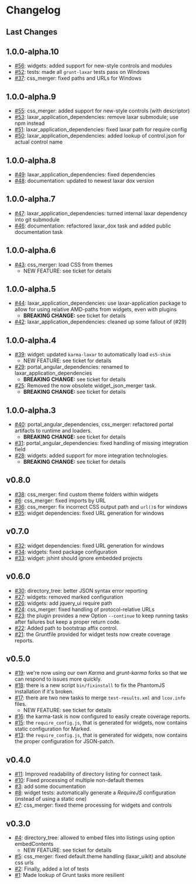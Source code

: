# Changelog

## Last Changes


## 1.0.0-alpha.10

- [#56](https://github.com/LaxarJS/grunt-laxar/issues/56): widgets: added support for new-style controls and modules
- [#52](https://github.com/LaxarJS/grunt-laxar/issues/52): tests: made all `grunt-laxar` tests pass on Windows
- [#37](https://github.com/LaxarJS/grunt-laxar/issues/37): css_merger: fixed paths and URLs for Windows


## 1.0.0-alpha.9

- [#55](https://github.com/LaxarJS/grunt-laxar/issues/55): css_merger: added support for new-style controls (with descriptor)
- [#53](https://github.com/LaxarJS/grunt-laxar/issues/53): laxar_application_dependencies: remove laxar submodule; use npm instead
- [#51](https://github.com/LaxarJS/grunt-laxar/issues/51): laxar_application_dependencies: fixed laxar path for require config
- [#50](https://github.com/LaxarJS/grunt-laxar/issues/50): laxar_application_dependencies: added lookup of control.json for actual control name


## 1.0.0-alpha.8

- [#49](https://github.com/LaxarJS/grunt-laxar/issues/49): laxar_application_dependencies: fixed dependencies
- [#48](https://github.com/LaxarJS/grunt-laxar/issues/48): documentation: updated to newest laxar dox version


## 1.0.0-alpha.7

- [#47](https://github.com/LaxarJS/grunt-laxar/issues/47): laxar_application_dependencies: turned internal laxar dependency into git submodule
- [#46](https://github.com/LaxarJS/grunt-laxar/issues/46): documentation: refactored laxar_dox task and added public documentation task


## 1.0.0-alpha.6

- [#43](https://github.com/LaxarJS/grunt-laxar/issues/43): css_merger: load CSS from themes
    + NEW FEATURE: see ticket for details


## 1.0.0-alpha.5

- [#44](https://github.com/LaxarJS/grunt-laxar/issues/44): laxar_application_dependencies: use laxar-application package to allow for using relative AMD-paths from widgets, even with plugins
    + **BREAKING CHANGE:** see ticket for details
- [#42](https://github.com/LaxarJS/grunt-laxar/issues/42): laxar_application_dependencies: cleaned up some fallout of (#29)


## 1.0.0-alpha.4

- [#39](https://github.com/LaxarJS/grunt-laxar/issues/39): widget: updated `karma-laxar` to automatically load `es5-shim`
    + NEW FEATURE: see ticket for details
- [#29](https://github.com/LaxarJS/grunt-laxar/issues/29): portal_angular_dependencies: renamed to laxar_application_dependencies
    + **BREAKING CHANGE:** see ticket for details
- [#25](https://github.com/LaxarJS/grunt-laxar/issues/25): Removed the now obsolete widget_json_merger task.
    + **BREAKING CHANGE:** see ticket for details


## 1.0.0-alpha.3

- [#40](https://github.com/LaxarJS/grunt-laxar/issues/40): portal_angular_dependencies, css_merger: refactored portal artifacts to runtime and loaders.
    + **BREAKING CHANGE:** see ticket for details
- [#31](https://github.com/LaxarJS/grunt-laxar/issues/31): portal_angular_dependencies: fixed handling of missing integration field
- [#28](https://github.com/LaxarJS/grunt-laxar/issues/28): widgets: added support for more integration technologies.
    + **BREAKING CHANGE:** see ticket for details


## v0.8.0

- [#38](https://github.com/LaxarJS/grunt-laxar/issues/38): css_merger: find custom theme folders within widgets
- [#6](https://github.com/LaxarJS/grunt-laxar/issues/6): css_merger: fixed imports by URL
- [#36](https://github.com/LaxarJS/grunt-laxar/issues/36): css_merger: fix incorrect CSS output path and `url()`s for windows
- [#35](https://github.com/LaxarJS/grunt-laxar/issues/35): widget dependencies: fixed URL generation for windows


## v0.7.0

- [#32](https://github.com/LaxarJS/grunt-laxar/issues/32): widget dependencies: fixed URL generation for windows
- [#34](https://github.com/LaxarJS/grunt-laxar/issues/34): widgets: fixed package configuration
- [#33](https://github.com/LaxarJS/grunt-laxar/issues/33): widget: jshint should ignore embedded projects


## v0.6.0

- [#30](https://github.com/LaxarJS/grunt-laxar/issues/30): directory_tree: better JSON syntax error reporting
- [#27](https://github.com/LaxarJS/grunt-laxar/issues/27): widgets: removed marked configuration
- [#26](https://github.com/LaxarJS/grunt-laxar/issues/26): widgets: add jquery_ui require path
- [#24](https://github.com/LaxarJS/grunt-laxar/issues/24): css_merger: fixed handling of protocol-relative URLs
- [#23](https://github.com/LaxarJS/grunt-laxar/issues/23): the plugin provides a new Option `--continue` to keep running tasks after failures but keep a proper return code.
- [#22](https://github.com/LaxarJS/grunt-laxar/issues/22): Added path to bootstrap affix control.
- [#21](https://github.com/LaxarJS/grunt-laxar/issues/21): the Gruntfile provided for widget tests now create coverage reports.


## v0.5.0

- [#19](https://github.com/LaxarJS/grunt-laxar/issues/19): we're now using our own _Karma_ and _grunt-karma_ forks so that we can respond to issues more quickly.
- [#18](https://github.com/LaxarJS/grunt-laxar/issues/18): there is a new script `bin/fixinstall` to fix the PhantomJS installation if it's broken.
- [#17](https://github.com/LaxarJS/grunt-laxar/issues/17): there are two new tasks to merge `test-results.xml` and `lcov.info` files.
    + NEW FEATURE: see ticket for details
- [#16](https://github.com/LaxarJS/grunt-laxar/issues/16): the karma-task is now configured to easily create coverage reports.
- [#15](https://github.com/LaxarJS/grunt-laxar/issues/15): the `require_config.js`, that is generated for widgets, now contains static configuration for Marked.
- [#13](https://github.com/LaxarJS/grunt-laxar/issues/13): the `require_config.js`, that is generated for widgets, now contains the proper configuration for JSON-patch.


## v0.4.0

- [#11](https://github.com/LaxarJS/grunt-laxar/issues/11): Improved readability of directory listing for connect task.
- [#10](https://github.com/LaxarJS/grunt-laxar/issues/10): Fixed processing of multiple non-default themes
- [#3](https://github.com/LaxarJS/grunt-laxar/issues/3): add some documentation
- [#8](https://github.com/LaxarJS/grunt-laxar/issues/8): widget tests: automatically generate a *RequireJS* configuration (instead of using a static one)
- [#7](https://github.com/LaxarJS/grunt-laxar/issues/7): css_merger: fixed theme processing for widgets and controls


## v0.3.0

- [#4](https://github.com/LaxarJS/grunt-laxar/issues/4): directory_tree: allowed to embed files into listings using option embedContents
    + NEW FEATURE: see ticket for details
- [#5](https://github.com/LaxarJS/grunt-laxar/issues/5): css_merger: fixed default.theme handling (laxar_uikit) and absolute css urls
- [#2](https://github.com/LaxarJS/grunt-laxar/issues/2): Finally, added a lot of tests
- [#1](https://github.com/LaxarJS/grunt-laxar/issues/1): Made lookup of Grunt tasks more resilient
